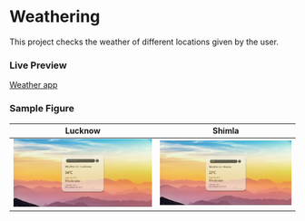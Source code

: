 # Weathering

This project checks the weather of different locations given by the user.

### Live Preview

[Weather app](https://abhinandank29.github.io/Weathering/)

### Sample Figure

| Lucknow                             | Shimla                    |
| ----------------------------------- | ------------------------- |
| ![Lucknow](img/lucknow-default.png) | ![Shimla](img/shimla.png) |
